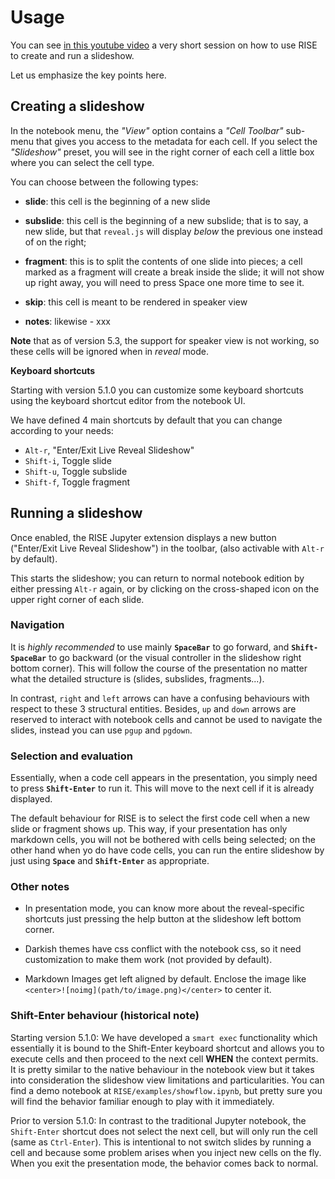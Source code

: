 Usage
=====

You can see [in this youtube video](https://youtu.be/sXyFa_r1nxA) a very
short session on how to use RISE to create and run a slideshow.

Let us emphasize the key points here.

## Creating a slideshow

In the notebook menu, the *"View"* option contains a *"Cell Toolbar"*
sub-menu that gives you access to the metadata for each cell. If you
select the *"Slideshow"* preset, you will see in the right corner of each
cell a little box where you can select the cell type.

You can choose between the following types:

* **slide**: this cell is the beginning of a new slide

* **subslide**: this cell is the beginning of a new subslide; that is
  to say, a new slide, but that `reveal.js` will display *below* the
  previous one instead of on the right;

* **fragment**: this is to split the contents of one slide into
  pieces; a cell marked as a fragment will create a break inside the
  slide; it will not show up right away, you will need to press Space
  one more time to see it.

* **skip**: this cell is meant to be rendered in speaker view

* **notes**: likewise - xxx

**Note** that as of version 5.3, the support for speaker view is not
  working, so these cells will be ignored when in *reveal* mode.

**Keyboard shortcuts**

Starting with version 5.1.0 you can customize some keyboard shortcuts using
the keyboard shortcut editor from the notebook UI.

We have defined 4 main shortcuts by default that you can change
according to your needs:

-   `Alt-r`, \"Enter/Exit Live Reveal Slideshow\"
-   `Shift-i`, Toggle slide
-   `Shift-u`, Toggle subslide
-   `Shift-f`, Toggle fragment

## Running a slideshow

Once enabled, the RISE Jupyter extension
displays a new button (\"Enter/Exit Live Reveal Slideshow\") in the
toolbar, (also activable with `Alt-r` by default).

This starts the slideshow; you can return to normal notebook edition
by either pressing `Alt-r` again, or by clicking on the cross-shaped
icon on the upper right corner of each slide.

### Navigation

It is *highly recommended* to use mainly **`SpaceBar`** to go forward,
and **`Shift-SpaceBar`** to go backward (or the visual controller in
the slideshow right bottom corner). This will follow the course of the
presentation no matter what the detailed structure is (slides,
subslides, fragments...).

In contrast, `right` and `left` arrows can have a confusing behaviours
with respect to these 3 structural entities. Besides, `up` and `down`
arrows are reserved to interact with notebook cells and cannot be used
to navigate the slides, instead you can use `pgup` and `pgdown`.

### Selection and evaluation

Essentially, when a code cell appears in the presentation, you simply
need to press **`Shift-Enter`** to run it. This will move to the next
cell if it is already displayed.

The default behaviour for RISE is to select the first code cell when a
new slide or fragment shows up. This way, if your presentation has
only markdown cells, you will not be bothered with cells being
selected; on the other hand when yo do have code cells, you can run
the entire slideshow by just using **`Space`** and **`Shift-Enter`**
as appropriate.

### Other notes

* In presentation mode, you can know more about the reveal-specific
shortcuts just pressing the help button at the slideshow left bottom
corner.

* Darkish themes have css conflict with the notebook css, so it need
customization to make them work (not provided by default).

* Markdown Images get left aligned by default. Enclose the image like
`<center>![noimg](path/to/image.png)</center>` to center it.


###  Shift-Enter behaviour (historical note)

Starting version 5.1.0: We have developed a `smart exec` functionality
which essentially it is bound to the Shift-Enter keyboard shortcut and
allows you to execute cells and then proceed to the next cell **WHEN**
the context permits. It is pretty similar to the native behaviour in the
notebook view but it takes into consideration the slideshow view
limitations and particularities. You can find a demo notebook at
`RISE/examples/showflow.ipynb`, but pretty sure you will find the
behavior familiar enough to play with it immediately.

Prior to version 5.1.0: In contrast to the traditional Jupyter notebook,
the `Shift-Enter` shortcut does not select the next cell, but will only
run the cell (same as `Ctrl-Enter`). This is intentional to not switch
slides by running a cell and because some problem arises when you inject
new cells on the fly. When you exit the presentation mode, the behavior
comes back to normal.


